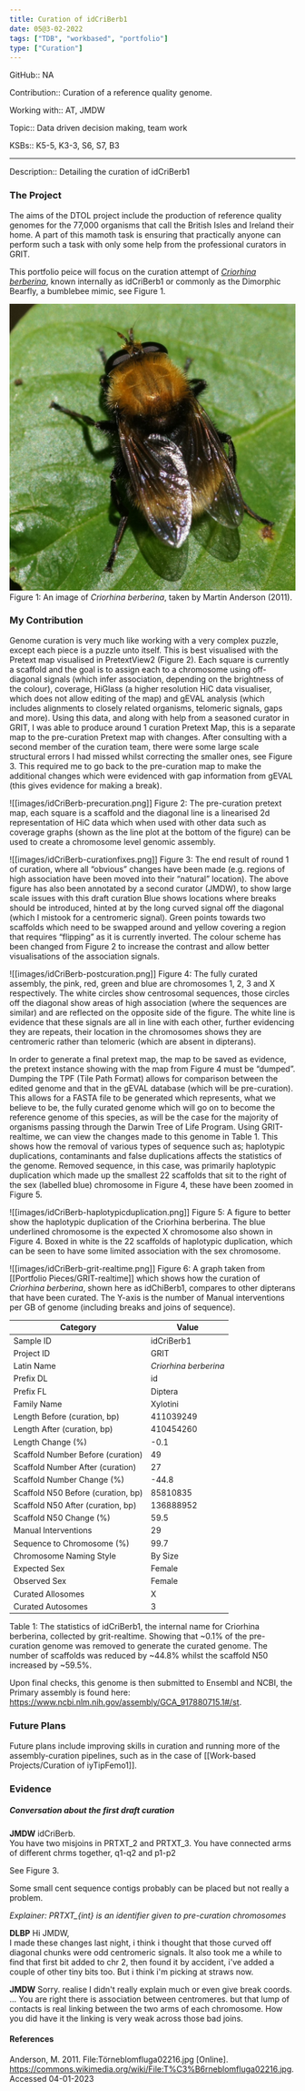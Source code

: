 ```yaml
---
title: Curation of idCriBerb1
date: 05@3-02-2022
tags: ["TDB", "workbased", "portfolio"]
type: ["Curation"]
---
```


GitHub:: NA

Contribution:: Curation of a reference quality genome.

Working with:: AT, JMDW

Topic:: Data driven decision making, team work

KSBs:: K5-5, K3-3, S6, S7, B3

---
Description:: Detailing the curation of idCriBerb1

### The Project
The aims of the DTOL project include the production of reference quality genomes for the 77,000 organisms that call the British Isles and Ireland their home. A part of this mamoth task is ensuring that practically anyone can perform such a task with only some help from the professional curators in GRIT.

This portfolio peice will focus on the curation attempt of [_Criorhina berberina_](https://www.ncbi.nlm.nih.gov/data-hub/taxonomy/2663927), known internally as idCriBerb1 or commonly as the Dimorphic Bearfly, a bumblebee mimic, see Figure 1.

![idCriBerb1](/content/images/idcriberb1.png)
Figure 1: An image of _Criorhina berberina_, taken by Martin Anderson (2011).

### My Contribution
Genome curation is very much like working with a very complex puzzle, except each piece is a puzzle unto itself. This is best visualised with the Pretext map visualised in PretextView2 (Figure 2). Each square is currently a scaffold and the goal is to assign each to a chromosome using off-diagonal signals (which infer association, depending on the brightness of the colour), coverage, HiGlass (a higher resolution HiC data visualiser, which does not allow editing of the map) and gEVAL analysis (which includes alignments to closely related organisms, telomeric signals, gaps and more). Using this data, and along with help from a seasoned curator in GRIT, I was able to produce around 1 curation Pretext Map, this is a separate map to the pre-curation Pretext map with changes. After consulting with a second member of the curation team, there were some large scale structural errors I had missed whilst correcting the smaller ones, see Figure 3. This required me to go back to the pre-curation map to make the additional changes which were evidenced with gap information from gEVAL (this gives evidence for making a break).

![[images/idCriBerb-precuration.png]]
Figure 2: The pre-curation pretext map, each square is a scaffold and the diagonal line is a linearised 2d representation of HiC data which when used with other data such as coverage graphs (shown as the line plot at the bottom of the figure) can be used to create a chromosome level genomic assembly.

![[images/idCriBerb-curationfixes.png]]
Figure 3: The end result of round 1 of curation, where all “obvious” changes have been made (e.g. regions of high association have been moved into their “natural” location). The above figure has also been annotated by a second curator  (JMDW), to show large scale issues with this draft curation Blue shows locations where breaks should be introduced, hinted at by the long curved signal off the diagonal (which I mistook for a centromeric signal). Green points towards two scaffolds which need to be swapped around and yellow covering a region that requires “flipping” as it is currently inverted. The colour scheme has been changed from Figure 2 to increase the contrast and allow better visualisations of the association signals.

![[images/idCriBerb-postcuration.png]]
Figure 4: The fully curated assembly, the pink, red, green and blue are chromosomes 1, 2, 3 and X respectively. The white circles show centrosomal sequences, those circles off the diagonal show areas of high association (where the sequences are similar) and are reflected on the opposite side of the figure. The white line is evidence that these signals are all in line with each other, further evidencing they are repeats, their location in the chromosomes shows they are centromeric rather than telomeric (which are absent in dipterans).

In order to generate a final pretext map, the map to be saved as evidence, the pretext instance showing with the map from Figure 4 must be “dumped”. Dumping the TPF (Tile Path Format) allows for comparison between the edited genome and that in the gEVAL database (which will be pre-curation). This allows for a FASTA file to be generated which represents, what we believe to be, the fully curated genome which will go on to become the reference genome of this species, as will be the case for the majority of organisms passing through the Darwin Tree of Life Program. Using GRIT-realtime, we can view the changes made to this genome in Table 1. This shows how the removal of various types of sequence such as; haplotypic duplications, contaminants and false duplications affects the statistics of the genome. Removed sequence, in this case, was primarily haplotypic duplication which made up the smallest 22 scaffolds that sit to the right of the sex (labelled blue) chromosome in Figure 4, these have been zoomed in Figure 5.

![[images/idCriBerb-haplotypicduplication.png]]
Figure 5: A figure to better show the haplotypic duplication of the Criorhina berberina. The blue underlined chromosome is the expected X chromosome also shown in Figure 4. Boxed in white is the 22 scaffolds of haplotypic duplication, which can be seen to have some limited association with the sex chromosome.

![[images/idCriBerb-grit-realtime.png]]
Figure 6: A graph taken from [[Portfolio Pieces/GRIT-realtime]] which shows how the curation of _Criorhina berberina_, shown here as idChiBerb1, compares to other dipterans that have been curated. The Y-axis is the number of Manual interventions per GB of genome (including breaks and joins of sequence).

| Category | Value |
|---|---|
| Sample ID | idCriBerb1 |
| Project ID | GRIT |
| Latin Name | _Criorhina berberina_ |
| Prefix DL | id |
| Prefix FL | Diptera |
| Family Name | Xylotini |
| Length Before (curation, bp) | 411039249 |
| Length After (curation, bp) | 410454260 |
| Length Change (%) | -0.1 |
| Scaffold Number Before (curation) | 49 |
| Scaffold Number After (curation) | 27 |
| Scaffold Number Change (%) | -44.8 |
| Scaffold N50 Before (curation, bp) | 85810835 |
| Scaffold N50 After (curation, bp) | 136888952 |
| Scaffold N50 Change (%) | 59.5 |
| Manual Interventions | 29 |
| Sequence to Chromosome (%) | 99.7 | 
| Chromosome Naming Style | By Size |
| Expected Sex | Female |
| Observed Sex | Female |
| Curated Allosomes | X |
| Curated Autosomes | 3 |
Table 1: The statistics of idCriBerb1, the internal name for Criorhina berberina, collected by grit-realtime. Showing that ~0.1% of the pre-curation genome was removed to generate the curated genome. The number of scaffolds was reduced by ~44.8% whilst the scaffold N50 increased by ~59.5%.

Upon final checks, this genome is then submitted to Ensembl and NCBI, the Primary assembly is found here: https://www.ncbi.nlm.nih.gov/assembly/GCA_917880715.1#/st.

### Future Plans
Future plans include improving skills in curation and running more of the assembly-curation pipelines, such as in the case of [[Work-based Projects/Curation of iyTipFemo1]].

### Evidence

##### Conversation about the first draft curation
**JMDW**
idCriBerb.  
You have two misjoins in PRTXT_2 and PRTXT_3. You have connected arms of different chrms together, q1-q2 and p1-p2

See Figure 3.

Some small cent sequence contigs probably can be placed but not really a problem.

_Explainer: PRTXT\_{int} is an identifier given to pre-curation chromosomes_

**DLBP**
Hi JMDW,  
I made these changes last night, i think i thought that those curved off diagonal chunks were odd centromeric signals. It also took me a while to find that first bit added to chr 2, then found it by accident, i've added a couple of other tiny bits too. But i think i'm picking at straws now.

**JMDW**
Sorry. realise I didn't really explain much or even give break coords. ...
You are right there is association between centromeres. but that lump of contacts is real linking between the two arms of each chromosome.
How you did have it the linking is very weak across those bad joins.

#### References
Anderson, M. 2011.  File\:Törneblomfluga02216.jpg \[Online\]. https://commons.wikimedia.org/wiki/File:T%C3%B6rneblomfluga02216.jpg. Accessed 04-01-2023